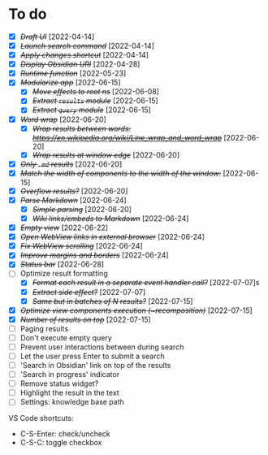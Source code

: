 # To do

- [X] ~~*Draft UI*~~ [2022-04-14]
- [X] ~~*Launch search command*~~ [2022-04-14]
- [X] ~~*Apply changes shortcut*~~ [2022-04-14]
- [X] ~~*Display Obsidian URI*~~ [2022-04-28]
- [X] ~~*Runtime function*~~ [2022-05-23]
- [X] ~~*Modularize app*~~ [2022-06-15]
  - [X] ~~*Move effects to root ns*~~ [2022-06-08]
  - [X] ~~*Extract `results` module*~~ [2022-06-15]
  - [X] ~~*Extract `query` module*~~ [2022-06-15]
- [X] ~~*Word wrap*~~ [2022-06-20]
  - [X] ~~*Wrap results between words: https://en.wikipedia.org/wiki/Line_wrap_and_word_wrap*~~ [2022-06-20]
  - [X] ~~*Wrap results at window edge*~~ [2022-06-20]
- [X] ~~*Only `.md` results*~~ [2022-06-20]
- [X] ~~*Match the width of components to the width of the window:*~~ [2022-06-15] 
- [X] ~~*Overflow results?*~~ [2022-06-20]
- [X] ~~*Parse Markdown*~~ [2022-06-24]
  - [X] ~~*Simple parsing*~~ [2022-06-20]
  - [X] ~~*Wiki links/embeds to Markdown*~~ [2022-06-24]
- [X] ~~*Empty view*~~ [2022-06-22]
- [X] ~~*Open WebView links in external browser*~~ [2022-06-24]
- [X] ~~*Fix WebView scrolling*~~ [2022-06-24]
- [X] ~~*Improve margins and borders*~~ [2022-06-24]
- [X] ~~*Status bar*~~ [2022-06-28]
- [ ] Optimize result formatting
  - [X] ~~*Format each result in a separate event handler call?*~~ [2022-07-07]s
  - [X] ~~*Extract side effect?*~~ [2022-07-07]
  - [X] ~~*Same but in batches of N results?*~~ [2022-07-15]
- [X] ~~*Optimize view components execution (~recomposition)*~~ [2022-07-15]
- [X] ~~*Number of results on top*~~ [2022-07-15]
- [ ] Paging results
- [ ] Don't execute empty query
- [ ] Prevent user interactions between during search
- [ ] Let the user press Enter to submit a search
- [ ] 'Search in Obsidian' link on top of the results
- [ ] 'Search in progress' indicator
- [ ] Remove status widget?
- [ ] Highlight the result in the text
- [ ] Settings: knowledge base path

VS Code shortcuts:
- C-S-Enter: check/uncheck
- C-S-C: toggle checkbox